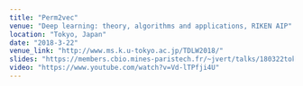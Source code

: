 ```yaml
---
title: "Perm2vec"
venue: "Deep learning: theory, algorithms and applications, RIKEN AIP"
location: "Tokyo, Japan"
date: "2018-3-22"
venue_link: "http://www.ms.k.u-tokyo.ac.jp/TDLW2018/"
slides: "https://members.cbio.mines-paristech.fr/~jvert/talks/180322tokyo/tokyo.pdf"
video: "https://www.youtube.com/watch?v=Vd-lTPfji4U"
---
```

